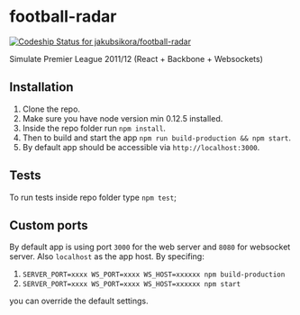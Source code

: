# football-radar
[ ![Codeship Status for jakubsikora/football-radar](https://codeship.com/projects/868c9cd0-4999-0133-6ea0-168d58eb1296/status?branch=master)](https://codeship.com/projects/105645)

Simulate Premier League 2011/12 (React + Backbone + Websockets)

## Installation
1. Clone the repo.
2. Make sure you have node version min 0.12.5 installed.
3. Inside the repo folder run `npm install`.
4. Then to build and start the app `npm run build-production && npm start`.
5. By default app should be accessible via `http://localhost:3000`.

## Tests
To run tests inside repo folder type `npm test`; 

## Custom ports
By default app is using port `3000` for the web server and `8080` for websocket server. Also `localhost` as the app host. By specifing:

1. `SERVER_PORT=xxxx WS_PORT=xxxx WS_HOST=xxxxxx npm build-production` 
2. `SERVER_PORT=xxxx WS_PORT=xxxx WS_HOST=xxxxxx npm start` 

you can override the default settings.
